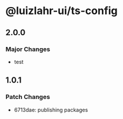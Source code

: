 # @luizlahr-ui/ts-config

## 2.0.0

### Major Changes

- test

## 1.0.1

### Patch Changes

- 6713dae: publishing packages
